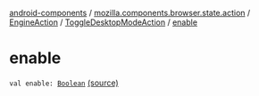 [android-components](../../../index.md) / [mozilla.components.browser.state.action](../../index.md) / [EngineAction](../index.md) / [ToggleDesktopModeAction](index.md) / [enable](./enable.md)

# enable

`val enable: `[`Boolean`](https://kotlinlang.org/api/latest/jvm/stdlib/kotlin/-boolean/index.html) [(source)](https://github.com/mozilla-mobile/android-components/blob/master/components/browser/state/src/main/java/mozilla/components/browser/state/action/BrowserAction.kt#L518)